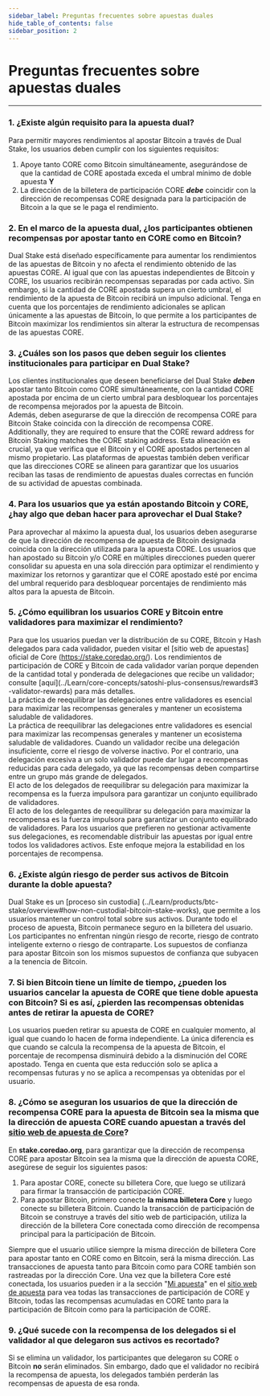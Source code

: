 ```yaml
---
sidebar_label: Preguntas frecuentes sobre apuestas duales
hide_table_of_contents: false
sidebar_position: 2
---
```


# Preguntas frecuentes sobre apuestas duales

---

### 1\. ¿Existe algún requisito para la apuesta dual?

Para permitir mayores rendimientos al apostar Bitcoin a través de Dual Stake, los usuarios deben cumplir con los siguientes requisitos:

1. Apoye tanto CORE como Bitcoin simultáneamente, asegurándose de que la cantidad de CORE apostada exceda el umbral mínimo de doble apuesta **Y**
2. La dirección de la billetera de participación CORE _**debe**_ coincidir con la dirección de recompensas CORE designada para la participación de Bitcoin a la que se le paga el rendimiento.

### 2\. En el marco de la apuesta dual, ¿los participantes obtienen recompensas por apostar tanto en CORE como en Bitcoin?

Dual Stake está diseñado específicamente para aumentar los rendimientos de las apuestas de Bitcoin y no afecta el rendimiento obtenido de las apuestas CORE. Al igual que con las apuestas independientes de Bitcoin y CORE, los usuarios recibirán recompensas separadas por cada activo. Sin embargo, si la cantidad de CORE apostada supera un cierto umbral, el rendimiento de la apuesta de Bitcoin recibirá un impulso adicional. Tenga en cuenta que los porcentajes de rendimiento adicionales se aplican únicamente a las apuestas de Bitcoin, lo que permite a los participantes de Bitcoin maximizar los rendimientos sin alterar la estructura de recompensas de las apuestas CORE.

### 3\. ¿Cuáles son los pasos que deben seguir los clientes institucionales para participar en Dual Stake?

Los clientes institucionales que deseen beneficiarse del Dual Stake _**deben**_ apostar tanto Bitcoin como CORE simultáneamente, con la cantidad CORE apostada por encima de un cierto umbral para desbloquear los porcentajes de recompensa mejorados por la apuesta de Bitcoin.\
Además, deben asegurarse de que la dirección de recompensa CORE para Bitcoin Stake coincida con la dirección de recompensa CORE.\
Additionally, they are required to ensure that the CORE reward address for Bitcoin Staking matches the CORE staking address. Esta alineación es crucial, ya que verifica que el Bitcoin y el CORE apostados pertenecen al mismo propietario. Las plataformas de apuestas también deben verificar que las direcciones CORE se alineen para garantizar que los usuarios reciban las tasas de rendimiento de apuestas duales correctas en función de su actividad de apuestas combinada.

### 4\. Para los usuarios que ya están apostando Bitcoin y CORE, ¿hay algo que deban hacer para aprovechar el Dual Stake?

Para aprovechar al máximo la apuesta dual, los usuarios deben asegurarse de que la dirección de recompensa de apuesta de Bitcoin designada coincida con la dirección utilizada para la apuesta CORE. Los usuarios que han apostado su Bitcoin y/o CORE en múltiples direcciones pueden querer consolidar su apuesta en una sola dirección para optimizar el rendimiento y maximizar los retornos y garantizar que el CORE apostado esté por encima del umbral requerido para desbloquear porcentajes de rendimiento más altos para la apuesta de Bitcoin.

### 5\. ¿Cómo equilibran los usuarios CORE y Bitcoin entre validadores para maximizar el rendimiento?

Para que los usuarios puedan ver la distribución de su CORE, Bitcoin y Hash delegados para cada validador, pueden visitar el [sitio web de apuestas] oficial de Core (https://stake.coredao.org/). Los rendimientos de participación de CORE y Bitcoin de cada validador varían porque dependen de la cantidad total y ponderada de delegaciones que recibe un validador; consulte [aquí](../Learn/core-concepts/satoshi-plus-consensus/rewards#3 -validator-rewards) para más detalles.\
La práctica de reequilibrar las delegaciones entre validadores es esencial para maximizar las recompensas generales y mantener un ecosistema saludable de validadores.\
La práctica de reequilibrar las delegaciones entre validadores es esencial para maximizar las recompensas generales y mantener un ecosistema saludable de validadores. Cuando un validador recibe una delegación insuficiente, corre el riesgo de volverse inactivo. Por el contrario, una delegación excesiva a un solo validador puede dar lugar a recompensas reducidas para cada delegado, ya que las recompensas deben compartirse entre un grupo más grande de delegados.\
El acto de los delegados de reequilibrar su delegación para maximizar la recompensa es la fuerza impulsora para garantizar un conjunto equilibrado de validadores.\
El acto de los delegantes de reequilibrar su delegación para maximizar la recompensa es la fuerza impulsora para garantizar un conjunto equilibrado de validadores. Para los usuarios que prefieren no gestionar activamente sus delegaciones, es recomendable distribuir las apuestas por igual entre todos los validadores activos. Este enfoque mejora la estabilidad en los porcentajes de recompensa.

### 6\. ¿Existe algún riesgo de perder sus activos de Bitcoin durante la doble apuesta?

Dual Stake es un [proceso sin custodia] (../Learn/products/btc-stake/overview#how-non-custodial-bitcoin-stake-works), que permite a los usuarios mantener un control total sobre sus activos. Durante todo el proceso de apuesta, Bitcoin permanece seguro en la billetera del usuario.  Los participantes no enfrentan ningún riesgo de recorte, riesgo de contrato inteligente externo o riesgo de contraparte. Los supuestos de confianza para apostar Bitcoin son los mismos supuestos de confianza que subyacen a la tenencia de Bitcoin.

### 7\. Si bien Bitcoin tiene un límite de tiempo, ¿pueden los usuarios cancelar la apuesta de CORE que tiene doble apuesta con Bitcoin? Si es así, ¿pierden las recompensas obtenidas antes de retirar la apuesta de CORE?

Los usuarios pueden retirar su apuesta de CORE en cualquier momento, al igual que cuando lo hacen de forma independiente. La única diferencia es que cuando se calcula la recompensa de la apuesta de Bitcoin, el porcentaje de recompensa disminuirá debido a la disminución del CORE apostado. Tenga en cuenta que esta reducción solo se aplica a recompensas futuras y no se aplica a recompensas ya obtenidas por el usuario.

### 8\. ¿Cómo se aseguran los usuarios de que la dirección de recompensa CORE para la apuesta de Bitcoin sea la misma que la dirección de apuesta CORE cuando apuestan a través del [sitio web de apuesta de Core](https://stake.coredao.org/)?

En **stake.coredao.org**, para garantizar que la dirección de recompensa CORE para apostar Bitcoin sea la misma que la dirección de apuesta CORE, asegúrese de seguir los siguientes pasos:

1. Para apostar CORE, conecte su billetera Core, que luego se utilizará para firmar la transacción de participación CORE.
2. Para apostar Bitcoin, primero conecte **la misma billetera Core** y luego conecte su billetera Bitcoin. Cuando la transacción de participación de Bitcoin se construye a través del sitio web de participación, utiliza la dirección de la billetera Core conectada como dirección de recompensa principal para la participación de Bitcoin.

Siempre que el usuario utilice siempre la misma dirección de billetera Core para apostar tanto en CORE como en Bitcoin, será la misma dirección. Las transacciones de apuesta tanto para Bitcoin como para CORE también son rastreadas por la dirección Core. Una vez que la billetera Core esté conectada, los usuarios pueden ir a la sección "[Mi apuesta](https://stake.coredao.org/mystake)" en el [sitio web de apuesta](https://stake.coredao.org/) para vea todas las transacciones de participación de CORE y Bitcoin, todas las recompensas acumuladas en CORE tanto para la participación de Bitcoin como para la participación de CORE.

### 9\. ¿Qué sucede con la recompensa de los delegados si el validador al que delegaron sus activos es recortado?

Si se elimina un validador, los participantes que delegaron su CORE o Bitcoin **no** serán eliminados. Sin embargo, dado que el validador no recibirá la recompensa de apuesta, los delegados también perderán las recompensas de apuesta de esa ronda.
